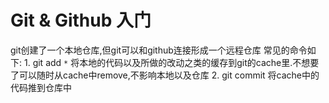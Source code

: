 # Git & Github 入门

git创建了一个本地仓库,但git可以和github连接形成一个远程仓库
常见的命令如下:
    1. git add `*` 将本地的代码以及所做的改动之类的缓存到git的cache里.不想要了可以随时从cache中remove,不影响本地以及仓库
    2. git commit 将cache中的代码推到仓库中
